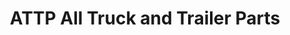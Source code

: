 ---
title: "ATTP All Truck and Trailer Parts"
url: /denver/attp-all-truck-and-trailer-parts/
shop: Autoteile
---